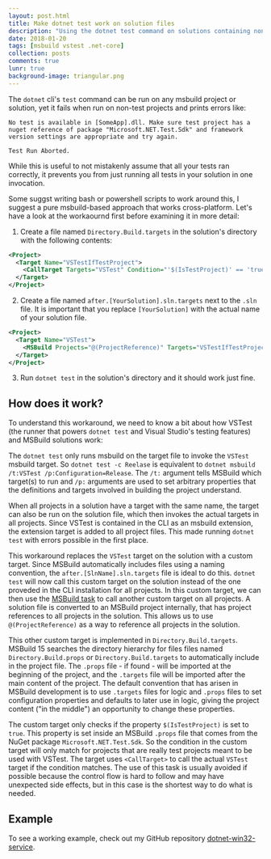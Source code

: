 ```yaml
---
layout: post.html
title: Make dotnet test work on solution files
description: "Using the dotnet test command on solutions containing non-test projects currently erros. Here's a workaround."
date: 2018-01-20
tags: [msbuild vstest .net-core]
collection: posts
comments: true
lunr: true
background-image: triangular.png
---
```


The `dotnet` cli's `test` command can be run on any msbuild project or solution, yet it fails when run on non-test projects and prints errors like:

```
No test is available in [SomeApp].dll. Make sure test project has a nuget reference of package "Microsoft.NET.Test.Sdk" and framework version settings are appropriate and try again.

Test Run Aborted.
```

While this is useful to not mistakenly assume that all your tests ran correctly, it prevents you from just running all tests in your solution in one invocation.

Some suggst writing bash or powershell scripts to work around this, I suggest a pure msbuild-based approach that works cross-platform. Let's have a look at the workaournd first before examining it in more detail:

1. Create a file named `Directory.Build.targets` in the solution's directory with the following contents:

```xml
<Project>
  <Target Name="VSTestIfTestProject">
    <CallTarget Targets="VSTest" Condition="'$(IsTestProject)' == 'true'" />
  </Target>
</Project>
```

2. Create a file named `after.[YourSolution].sln.targets` next to the `.sln` file. It is important that you replace `[YourSolution]` with the actual name of your solution file.

```xml
<Project>
  <Target Name="VSTest">
    <MSBuild Projects="@(ProjectReference)" Targets="VSTestIfTestProject" />
  </Target>
</Project>
```

3. Run `dotnet test` in the solution's directory and it should work just fine.

## How does it work?

To understand this workaround, we need to know a bit about how VSTest (the runner that powers `dotnet test` and Visual Studio's testing features) and MSBuild solutions work:

The `dotnet test` only runs msbuild on the target file to invoke the `VSTest` msbuild target. So `dotnet test -c Reelase` is equivalent to `dotnet msbuild /t:VSTest /p:Configuration=Release`. The `/t:` argument tells MSBuild which target(s) to run and `/p:` arguments are used to set arbitrary properties that the definitions and targets involved in building the project understand.

When all projects in a solution have a target with the same name, the target can also be run on the solution file, which then invokes the actual targets in all projects. Since VSTest is contained in the CLI as an msbuild extension, the extension target is added to all project files.
This made running `dotnet test` with errors possible in the first place.

This workaround replaces the `VSTest` target on the solution with a custom target. Since MSBuild automatically includes files using a naming convention, the `after.[SlnName].sln.targets` file is ideal to do this. `dotnet test` will now call this custom target on the solution instead of the one proveded in the CLI installation for all projects. In this custom target, we can then use the [MSBuild task](https://docs.microsoft.com/en-us/visualstudio/msbuild/msbuild-task) to call another custom target on all projects. A solution file is converted to an MSBuild project internally, that has project references to all projects in the solution. This allows us to use `@(ProjectReference)` as a way to reference all projects in the solution.

This other custom target is implemented in `Directory.Build.targets`. MSBuild 15 searches the directory hierarchy for files files named `Directory.Build.props` or `Directory.Build.targets` to automatically include in the project file. The `.props` file - if found - will be imported at the beginning of the project, and the `.targets` file will be imported after the main content of the project. The default convention that has arisen in MSBuild development is to use `.targets` files for logic and `.props` files to set configuration properties and defaults to later use in logic, giving the project content ("in the middle") an opportunity to change these properties.

The custom target only checks if the property `$(IsTestProject)` is set to `true`. This property is set inside an MSBuild `.props` file that comes from the NuGet package `Microsoft.NET.Test.Sdk`. So the condition in the custom target will only match for projects that are really test projects meant to be used with VSTest. The target uses `<CallTarget>` to call the actual `VSTest` target if the condition matches. The use of this task is usually avoided if possible because the control flow is hard to follow and may have unexpected side effects, but in this case is the shortest way to do what is needed.

## Example

To see a working example, check out my GitHub repository [dotnet-win32-service](https://github.com/dasMulli/dotnet-win32-service/tree/a87bad6642c35afe906bf3dec5bd6a5acb237948).